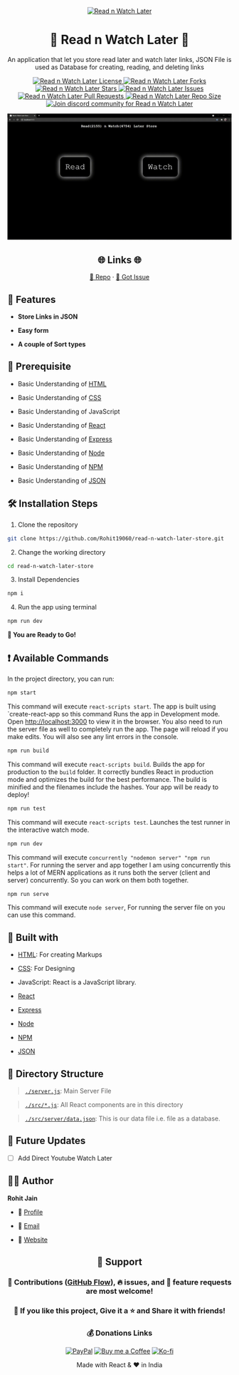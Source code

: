 <p align="center">
  <a href="https://github.com/Rohit19060/read-n-watch-later-store" title="Read n Watch Later">
    <img src="https://kingtechnologies.in/assets/images/logo.png" width="80px" alt="Read n Watch Later"/>
  </a>
</p>
<h1 align="center">🌟 Read n Watch Later 🌟</h1>
<p align="center">An application that let you store read later and watch later links, JSON File is used as Database for creating, reading, and deleting links</p>

<p align="center">
<a href="https://github.com/Rohit19060/read-n-watch-later-store/blob/master/LICENSE" title="License">
<img src="https://img.shields.io/github/license/Rohit19060/read-n-watch-later-store?label=License&logo=Github&style=flat-square" alt="Read n Watch Later License"/>
</a>
<a href="https://github.com/Rohit19060/read-n-watch-later-store/fork" title="Forks">
<img src="https://img.shields.io/github/forks/Rohit19060/read-n-watch-later-store?label=Forks&logo=Github&style=flat-square" alt="Read n Watch Later Forks"/>
</a>
<a href="https://github.com/Rohit19060/read-n-watch-later-store/stargazers" title="Stars">
<img src="https://img.shields.io/github/stars/Rohit19060/read-n-watch-later-store?label=Stars&logo=Github&style=flat-square" alt="Read n Watch Later Stars"/>
</a>
<a href="https://github.com/Rohit19060/read-n-watch-later-store/issues" title="Issues">
<img src="https://img.shields.io/github/issues/Rohit19060/read-n-watch-later-store?label=Issues&logo=Github&style=flat-square" alt="Read n Watch Later Issues"/>
</a>
<a href="https://github.com/Rohit19060/read-n-watch-later-store/pulls" title="Pull Requests">
<img src="https://img.shields.io/github/issues-pr/Rohit19060/read-n-watch-later-store?label=Pull%20Requests&logo=Github&style=flat-square" alt="Read n Watch Later Pull Requests"/>
</a>
<a href="https://github.com/Rohit19060/read-n-watch-later-store" title="Repo Size">
<img src="https://img.shields.io/github/repo-size/Rohit19060/read-n-watch-later-store?label=Repo%20Size&logo=Github&style=flat-square" alt="Read n Watch Later Repo Size"/>
</a>
<a href="https://discord.gg/2wpHNSjwm2" title="Join King Tech's Community">
<img src="https://img.shields.io/discord/737854816402800690?color=%236d82cb&label=Join%20Community&logo=discord&logoColor=%23FFFFFF&style=flat-square" alt="Join discord community for Read n Watch Later"/>
</a>
</p>

<p align="center" title="Read n Watch Later"><img src="./assets/images/main.gif" alt="Read n Watch Later"/></p>

<h2 align="center">🌐 Links 🌐</h2>
<p align="center">
    <a href="https://github.com/Rohit19060/read-n-watch-later-store" title="Read n Watch Later Repo">📂 Repo</a>
    ·
    <a href="https://github.com/Rohit19060/read-n-watch-later-store/issues/new/choose" title="🐛Report Bug/🎊Request Feature">🚀 Got Issue</a>
</p>

## 🚀 Features

- **Store Links in JSON**

- **Easy form**

- **A couple of Sort types**

## 🦋 Prerequisite

- Basic Understanding of [HTML](https://youtu.be/JHv2jmnrLlA "HTML - First Step Towards Web Development")

- Basic Understanding of [CSS](https://youtu.be/d1tP7ow7HbQ "CSS - Second Step Towards Web Development")

- Basic Understanding of JavaScript

- Basic Understanding of [React](https://reactjs.org/ "React")

- Basic Understanding of [Express](https://expressjs.com/ "Express")

- Basic Understanding of [Node](https://nodejs.org/ "Node")

- Basic Understanding of [NPM](https://www.npmjs.com/ "NPM")

- Basic Understanding of [JSON](https://www.json.org/ "JSON")

## 🛠️ Installation Steps

1. Clone the repository

```Bash
git clone https://github.com/Rohit19060/read-n-watch-later-store.git
```

2. Change the working directory

```Bash
cd read-n-watch-later-store
```

3. Install Dependencies

```Bash
npm i
```

4. Run the app using terminal

```Bash
npm run dev
```

**🎇 You are Ready to Go!**

## ❗ Available Commands

In the project directory, you can run:

```Bash
npm start
```

This command will execute `react-scripts start`. The app is built using `create-react-app so this command Runs the app in Development mode. Open [http://localhost:3000](http://localhost:3000) to view it in the browser. You also need to run the server file as well to completely run the app. The page will reload if you make edits. You will also see any lint errors in the console.

```Bash
npm run build
```

This command will execute `react-scripts build`. Builds the app for production to the `build` folder. It correctly bundles React in production mode and optimizes the build for the best performance. The build is minified and the filenames include the hashes. Your app will be ready to deploy!

```Bash
npm run test
```

This command will execute `react-scripts test`. Launches the test runner in the interactive watch mode.

```Bash
npm run dev
```

This command will execute `concurrently "nodemon server" "npm run start"`. For running the server and app together I am using concurrently this helps a lot of MERN applications as it runs both the server (client and server) concurrently. So you can work on them both together.

```Bash
npm run serve
```

This command will execute `node server`, For running the server file on you can use this command.

## 👷 Built with

- [HTML](https://youtu.be/JHv2jmnrLlA "HTML - First Step Towards Web Development"): For creating Markups

- [CSS](https://youtu.be/d1tP7ow7HbQ "CSS - Second Step Towards Web Development"): For Designing

- JavaScript: React is a JavaScript library.

- [React](https://reactjs.org/ "React")

- [Express](https://expressjs.com/ "Express")

- [Node](https://nodejs.org/ "Node")

- [NPM](https://www.npmjs.com/ "NPM")

- [JSON](https://www.json.org/ "JSON")

## 📂 Directory Structure

> [`./server.js`](https://github.com/Rohit19060/read-n-watch-later-store/blob/main/server.js "server"): Main Server File

> [`./src/*.js`](https://github.com/Rohit19060/read-n-watch-later-store/tree/main/src "Src Directory"): All React components are in this directory

> [`./src/server/data.json`](https://github.com/Rohit19060/read-n-watch-later-store/blob/main/server/data.json "Data Directory"): This is our data file i.e. file as a database.

## 🎊 Future Updates

- [ ] Add Direct Youtube Watch Later

## 🧑🏻 Author

**Rohit Jain**

- 🌌 [Profile](https://github.com/Rohit19060 "Rohit Jain")

- 🏮 [Email](mailto:rohitjain19060@gmail.com?subject=Hi%20from%20ReadnWatch%20Later "Hi!")

- 🦁 [Website](https://kingtechnologies.in "Welcome")

<h2 align="center">🤝 Support</h2>

<h3 align="center">🎀 Contributions (<a href="https://guides.github.com/introduction/flow" title="GitHub flow">GitHub Flow</a>), 🔥 issues, and 🥮 feature requests are most welcome!</h3>

<h3 align="center">💙 If you like this project, Give it a ⭐ and Share it with friends!</h3>
<h3 align="center">💰 Donations Links</h3>
<p align="center">
<a href="https://www.paypal.me/kingrohitJ" title="PayPal"><img src="https://kingtechnologies.in/assets/images/paypal.png" alt="PayPal"/></a>
<a href="https://www.buymeacoffee.com/rohitjain" title="Buy me a Coffee"><img src="https://kingtechnologies.in/assets/images/coffee.png" alt="Buy me a Coffee"/></a>
<a href="https://ko-fi.com/rohitjain" title="Ko-fi"><img src="https://kingtechnologies.in/assets/images/kofi.png" alt="Ko-fi"/></a>
</p>

<p align="center">Made with React & ❤️ in India</p>
